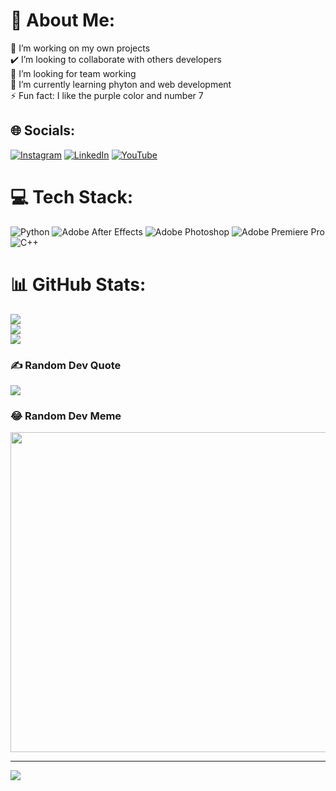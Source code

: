# 💫 About Me:
🔭 I’m working on my own projects<br>✔️ I’m looking to collaborate with others developers<br>🤝 I’m looking for team working<br>🌱 I’m currently learning phyton and web development<br>⚡ Fun fact: I like the purple color and number 7


## 🌐 Socials:
[![Instagram](https://img.shields.io/badge/Instagram-%23E4405F.svg?logo=Instagram&logoColor=white)](https://instagram.com/freezie.7) [![LinkedIn](https://img.shields.io/badge/LinkedIn-%230077B5.svg?logo=linkedin&logoColor=white)](https://linkedin.com/in/federicogianera7) [![YouTube](https://img.shields.io/badge/YouTube-%23FF0000.svg?logo=YouTube&logoColor=white)](https://youtube.com/@freezie7) 

# 💻 Tech Stack:
![Python](https://img.shields.io/badge/python-3670A0?style=for-the-badge&logo=python&logoColor=ffdd54) ![Adobe After Effects](https://img.shields.io/badge/Adobe%20After%20Effects-9999FF.svg?style=for-the-badge&logo=Adobe%20After%20Effects&logoColor=white) ![Adobe Photoshop](https://img.shields.io/badge/adobephotoshop-%2331A8FF.svg?style=for-the-badge&logo=adobephotoshop&logoColor=white) ![Adobe Premiere Pro](https://img.shields.io/badge/Adobe%20Premiere%20Pro-9999FF.svg?style=for-the-badge&logo=Adobe%20Premiere%20Pro&logoColor=white) ![C++](https://img.shields.io/badge/c++-%2300599C.svg?style=for-the-badge&logo=c%2B%2B&logoColor=white)
# 📊 GitHub Stats:
![](https://github-readme-stats.vercel.app/api?username=GianeraF&theme=shades-of-purple&hide_border=false&include_all_commits=false&count_private=false)<br/>
![](https://github-readme-streak-stats.herokuapp.com/?user=GianeraF&theme=shades-of-purple&hide_border=false)<br/>
![](https://github-readme-stats.vercel.app/api/top-langs/?username=GianeraF&theme=shades-of-purple&hide_border=false&include_all_commits=false&count_private=false&layout=compact)

### ✍️ Random Dev Quote
![](https://quotes-github-readme.vercel.app/api?type=horizontal&theme=tokyonight)

### 😂 Random Dev Meme
<img src="https://rm.up.railway.app/" width="512px"/>

---
[![](https://visitcount.itsvg.in/api?id=GianeraF&icon=2&color=11)](https://visitcount.itsvg.in)

<!-- Proudly created with GPRM ( https://gprm.itsvg.in ) -->
